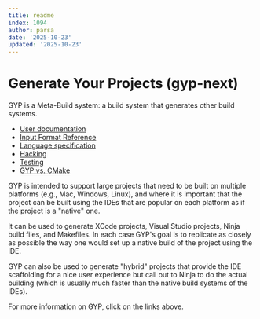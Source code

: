 ```yaml
---
title: readme
index: 1094
author: parsa
date: '2025-10-23'
updated: '2025-10-23'
---
```

# Generate Your Projects (gyp-next)

GYP is a Meta-Build system: a build system that generates other build systems.

* [User documentation](./UserDocumentation.md)
* [Input Format Reference](./InputFormatReference.md)
* [Language specification](./LanguageSpecification.md)
* [Hacking](./Hacking.md)
* [Testing](./Testing.md)
* [GYP vs. CMake](./GypVsCMake.md)

GYP is intended to support large projects that need to be built on multiple
platforms (e.g., Mac, Windows, Linux), and where it is important that
the project can be built using the IDEs that are popular on each platform
as if the project is a "native" one.

It can be used to generate XCode projects, Visual Studio projects, Ninja
build files, and Makefiles. In each case GYP's goal is to replicate as
closely as possible the way one would set up a native build of the project
using the IDE.

GYP can also be used to generate "hybrid" projects that provide the IDE
scaffolding for a nice user experience but call out to Ninja to do the actual
building (which is usually much faster than the native build systems of the
IDEs).

For more information on GYP, click on the links above.
